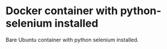 # Docker container with python-selenium installed
Bare Ubuntu container with python selenium installed.
